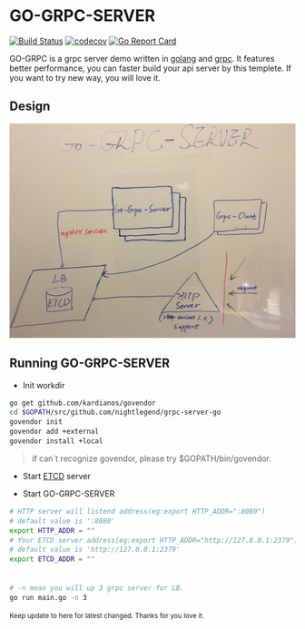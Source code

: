 # GO-GRPC-SERVER

[![Build Status](https://travis-ci.org/nightlegend/grpc-server-go.svg?branch=master)](https://travis-ci.org/nightlegend/grpc-server-go) [![codecov](https://codecov.io/gh/nightlegend/grpc-server-go/branch/master/graph/badge.svg)](https://codecov.io/gh/nightlegend/grpc-server-go) [![Go Report Card](https://goreportcard.com/badge/github.com/nightlegend/grpc-server-go)](https://goreportcard.com/report/github.com/nightlegend/grpc-server-go)

GO-GRPC is a grpc server demo written in [golang](https://golang.org/) and [grpc](https://grpc.io/). It features better performance, you can faster build your api server by this templete. If you want to try new way, you will love it.


<h2>Design</h2>

![Gopher image](doc/GRPC.jpeg)

<h2>Running GO-GRPC-SERVER</h2>

* Init workdir
```sh
go get github.com/kardianos/govendor
cd $GOPATH/src/github.com/nightlegend/grpc-server-go
govendor init
govendor add +external
govendor install +local
```
> if can`t recognize govendor, please try $GOPATH/bin/govendor.

* Start [ETCD](https://coreos.com/etcd/docs/latest/) server

* Start GO-GRPC-SERVER

```sh
# HTTP server will listend address(eg:export HTTP_ADDR=":8080")
# default value is ':8080'
export HTTP_ADDR = ""
# Your ETCD server address(eg:export HTTP_ADDR="http://127.0.0.1:2379")
# default value is 'http://127.0.0.1:2379'
export ETCD_ADDR = ""


# -n mean you will up 3 grpc server for LB.
go run main.go -n 3
```

<small>Keep update to here for latest changed. Thanks for you love it.</small>
